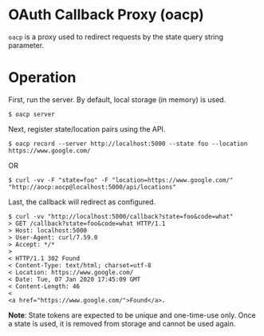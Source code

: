 # OAuth Callback Proxy (oacp)

`oacp` is a proxy used to redirect requests by the state query string parameter.

# Operation

First, run the server. By default, local storage (in memory) is used.

    $ oacp server

Next, register state/location pairs using the API.

    $ oacp record --server http://localhost:5000 --state foo --location https://www.google.com/

OR

    $ curl -vv -F "state=foo" -F "location=https://www.google.com/" "http://aocp:aocp@localhost:5000/api/locations"

Last, the callback will redirect as configured.

    $ curl -vv "http://localhost:5000/callback?state=foo&code=what"
    > GET /callback?state=foo&code=what HTTP/1.1
    > Host: localhost:5000
    > User-Agent: curl/7.59.0
    > Accept: */*
    >
    < HTTP/1.1 302 Found
    < Content-Type: text/html; charset=utf-8
    < Location: https://www.google.com/
    < Date: Tue, 07 Jan 2020 17:45:09 GMT
    < Content-Length: 46
    <
    <a href="https://www.google.com/">Found</a>.

**Note**: State tokens are expected to be unique and one-time-use only. Once a state is used, it is removed from storage and cannot be used again. 